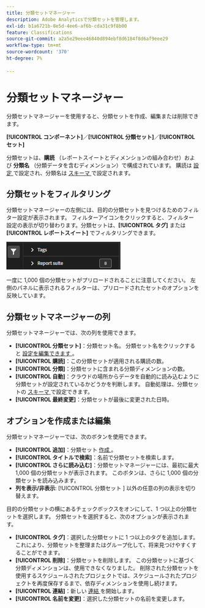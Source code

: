```yaml
---
title: 分類セットマネージャー
description: Adobe Analyticsで分類セットを管理します。
exl-id: b1a6721b-8e5d-4ee6-af6b-cda31c9f8b00
feature: Classifications
source-git-commit: a2a5e29eee46840d894ebf8d6184f8d6af9eee29
workflow-type: tm+mt
source-wordcount: '370'
ht-degree: 7%

---
```


# 分類セットマネージャー

分類セットマネージャーを使用すると、分類セットを作成、編集または削除できます。

**[!UICONTROL コンポーネント]**／**[!UICONTROL 分類セット]**／**[!UICONTROL セット]**

分類セットは、**購読** （レポートスイートとディメンションの組み合わせ）および **分類名** （分類データを含むディメンション）で構成されています。 購読は [ 設定 ](settings.md) で設定され、分類名は [ スキーマ ](schema.md) で設定されます。

## 分類セットをフィルタリング

分類セットマネージャーの左側には、目的の分類セットを見つけるためのフィルター設定が表示されます。 フィルターアイコンをクリックすると、フィルター設定の表示が切り替わります。分類セットは、**[!UICONTROL タグ]** または **[!UICONTROL レポートスイート]** でフィルタリングできます。

![分類セットフィルター](../../assets/classification-set-filters.png)

一度に 1,000 個の分類セットがプリロードされることに注意してください。 左側のパネルに表示されるフィルターは、プリロードされたセットのオプションを反映しています。

## 分類セットマネージャーの列

分類セットマネージャーでは、次の列を使用できます。

* **[!UICONTROL 分類セット]**：分類セット名。 分類セット名をクリックすると [ 設定を編集できます ](settings.md)。
* **[!UICONTROL 購読]**：この分類セットが適用される購読の数。
* **[!UICONTROL 分類]**：分類セットに含まれる分類ディメンションの数。
* **[!UICONTROL 自動]**：クラウドの場所からデータを自動的に読み込むように分類セットが設定されているかどうかを判断します。 自動処理は、分類セットの [ スキーマ ](schema.md) で設定できます。
* **[!UICONTROL 最終変更]**：分類セットが最後に変更された日時。

## オプションを作成または編集

分類セットマネージャーでは、次のボタンを使用できます。

* **[!UICONTROL 追加]**：分類セット [ 作成 ](create.md)。
* **[!UICONTROL タイトルで検索]**：名前で分類セットを検索します。
* **[!UICONTROL さらに読み込む]**：分類セットマネージャーには、最初に最大 1,000 個の分類セットが表示されます。 このボタンは、さらに 1,000 個の分類セットを読み込みます。
* **列を表示/非表示**: [!UICONTROL  分類セット ] 以外の任意の列の表示を切り替えます。

目的の分類セットの横にあるチェックボックスをオンにして、1 つ以上の分類セットを選択します。 分類セットを選択すると、次のオプションが表示されます。

* **[!UICONTROL タグ]**：選択した分類セットに 1 つ以上のタグを追加します。これにより、分類セットを整理またはグループ化して、将来見つけやすくすることができます。
* **[!UICONTROL 削除]**：分類セットを削除します。 この分類セットに基づく分類ディメンションは、使用できなくなりました。 削除された分類セットを使用するスケジュールされたプロジェクトでは、スケジュールされたプロジェクトを再度保存するまで、依存ディメンションを使用し続けます。
* **[!UICONTROL 連結]**：新しい [ 連結 ](../consolidations/process.md) を開始します。
* **[!UICONTROL 名前を変更]**：選択した分類セットの名前を変更します。
